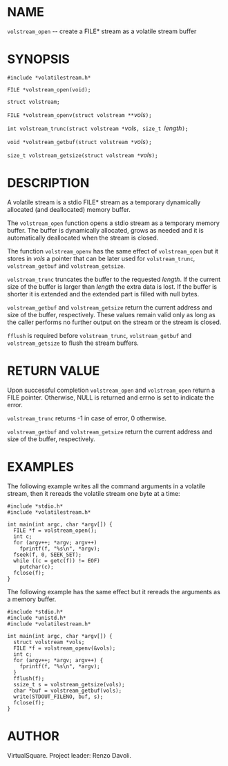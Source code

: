 <!--
.\" Copyright (C) 2019 VirtualSquare. Project Leader: Renzo Davoli
.\"
.\" This is free documentation; you can redistribute it and/or
.\" modify it under the terms of the GNU General Public License,
.\" as published by the Free Software Foundation, either version 2
.\" of the License, or (at your option) any later version.
.\"
.\" The GNU General Public License's references to "object code"
.\" and "executables" are to be interpreted as the output of any
.\" document formatting or typesetting system, including
.\" intermediate and printed output.
.\"
.\" This manual is distributed in the hope that it will be useful,
.\" but WITHOUT ANY WARRANTY; without even the implied warranty of
.\" MERCHANTABILITY or FITNESS FOR A PARTICULAR PURPOSE.  See the
.\" GNU General Public License for more details.
.\"
.\" You should have received a copy of the GNU General Public
.\" License along with this manual; if not, write to the Free
.\" Software Foundation, Inc., 51 Franklin St, Fifth Floor, Boston,
.\" MA 02110-1301 USA.
.\"
-->
# NAME

`volstream_open` -- create a FILE* stream as a volatile stream buffer

# SYNOPSIS

`#include *volatilestream.h*`

`FILE *volstream_open(void);`

`struct volstream;`

`FILE *volstream_openv(struct volstream **`_vols_`);`

`int volstream_trunc(struct volstream *`_vols_`, size_t `_length_`);`

`void *volstream_getbuf(struct volstream *`_vols_`);`

`size_t volstream_getsize(struct volstream *`_vols_`);`


# DESCRIPTION

A volatile stream is a stdio FILE* stream as a temporary dynamically allocated
(and deallocated) memory buffer.

The `volstream_open` function opens a stdio stream as a temporary memory
buffer. The buffer is dynamically allocated, grows as needed and it is
automatically deallocated when the stream is closed.

The function `volstream_openv` has the same effect of `volstream_open` but it
stores in _vols_ a pointer that can be later used for `volstream_trunc`, `volstream_getbuf`
and `volstream_getsize`.

`volstream_trunc` truncates the buffer to the requested _length_. If the current size
of the buffer is larger than _length_ the extra data is lost. If the buffer is shorter
it is extended and the extended part is filled with null bytes.

`volstream_getbuf` and `volstream_getsize` return the current address and size of the buffer, 
respectively. These values remain valid only as long as the caller performs no further output
on the stream or the stream is closed.

`fflush` is required before `volstream_trunc`, `volstream_getbuf` and `volstream_getsize` to
flush the stream buffers.

# RETURN VALUE

Upon successful completion `volstream_open` and `volstream_open` return a FILE pointer.
Otherwise, NULL is returned and errno is set to indicate the error.

`volstream_trunc` returns -1 in case of error, 0 otherwise.

`volstream_getbuf` and  `volstream_getsize`  return the current address and size of 
the buffer, respectively.

# EXAMPLES

The following example writes all the command arguments in a volatile stream,
then it rereads the volatile stream one byte at a time:

```
#include *stdio.h*
#include *volatilestream.h*

int main(int argc, char *argv[]) {
  FILE *f = volstream_open();
  int c;
  for (argv++; *argv; argv++)
    fprintf(f, "%s\n", *argv);
  fseek(f, 0, SEEK_SET);
  while ((c = getc(f)) != EOF)
    putchar(c);
  fclose(f);
}
```

The following example has the same effect but it rereads the arguments as a memory buffer.

```
#include *stdio.h*
#include *unistd.h*
#include *volatilestream.h*

int main(int argc, char *argv[]) {
  struct volstream *vols;
  FILE *f = volstream_openv(&vols);
  int c;
  for (argv++; *argv; argv++) {
    fprintf(f, "%s\n", *argv);
  }
  fflush(f);
  ssize_t s = volstream_getsize(vols);
  char *buf = volstream_getbuf(vols);
  write(STDOUT_FILENO, buf, s);
  fclose(f);
}
```

# AUTHOR
VirtualSquare. Project leader: Renzo Davoli.

